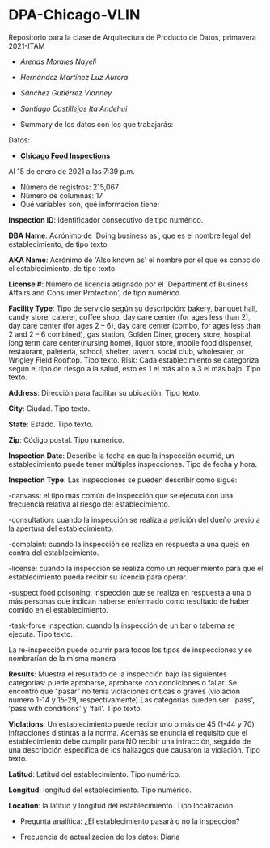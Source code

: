 # DPA-Chicago-VLIN
Repositorio para la clase de Arquitectura de Producto de Datos, primavera 2021-ITAM

+ *Arenas Morales Nayeli*
+ *Hernández Martínez Luz Aurora*
+ *Sánchez Gutiérrez Vianney*
+ *Santiago Castillejos Ita Andehui*

+ Summary de los datos con los que trabajarás:

Datos: 
+ [**Chicago Food Inspections**](https://data.cityofchicago.org/Health-Human-Services/Food-Inspections/4ijn-s7e5)

Al 15 de enero de 2021 a las 7:39 p.m.
  + Número de registros: 215,067
  + Número de columnas: 17
  + Qué variables son, qué información tiene:

**Inspection ID**: Identificador consecutivo de tipo numérico.

**DBA Name**: Acrónimo de 'Doing business as', que es el nombre legal del establecimiento, de tipo texto.

**AKA Name**: Acrónimo de 'Also known as' el nombre por el que es conocido el establecimiento, de tipo texto.

**License #**: Número de licencia asignado por el 'Department of Business Affairs and Consumer Protection', de tipo numérico.

**Facility Type**: Tipo de servicio según su descripción: bakery, banquet hall, candy store, caterer, coffee shop, day care center (for ages less than 2), day care center (for ages 2 – 6), day care center (combo, for ages less than 2 and 2 – 6 combined), gas station, Golden Diner, grocery store, hospital, long term care center(nursing home), liquor store, mobile food dispenser, restaurant, paleteria, school, shelter, tavern, social club, wholesaler, or Wrigley Field Rooftop. Tipo texto.
Risk: Cada establecimiento se categoriza según el tipo de riesgo a la salud, esto es 1 el más alto a 3 el más bajo. Tipo texto.

**Address**: Dirección para facilitar su ubicación. Tipo texto.

**City**: Ciudad. Tipo texto.

**State**: Estado. Tipo texto.	

**Zip**: Código postal. Tipo numérico.

**Inspection Date**: Describe la fecha en que la inspección ocurrió, un establecimiento puede tener múltiples inspecciones. Tipo de fecha y hora.

**Inspection Type**: Las inspecciones se pueden describir como sigue:

-canvass: el tipo más común de inspección que se ejecuta con una frecuencia relativa al riesgo del establecimiento.

-consultation: cuando la inspección se realiza a petición del dueño previo a la apertura del establecimiento.

-complaint: cuando la inspección se realiza en respuesta a una queja en contra del establecimiento.

-license: cuando la inspección se realiza como un requerimiento para que el establecimiento pueda recibir su licencia para operar.

-suspect food poisoning: inspección que se realiza en respuesta a una o más personas que indican haberse enfermado como resultado de haber comido en el establecimiento.

-task-force inspection: cuando la inspección de un bar o taberna se ejecuta. Tipo texto.

La re-inspección puede ocurrir para todos los tipos de inspecciones y se nombrarían de la misma manera

**Results**: Muestra el resultado de la inspección bajo las siguientes categorías: puede aprobarse, aprobarse con condiciones o fallar. Se encontró que "pasar" no tenía violaciones críticas o graves (violación número 1-14 y 15-29, respectivamente).Las categorias pueden ser: 'pass', 'pass with conditions' y 'fail'.  Tipo texto.

**Violations**: Un establecimiento puede recibir uno o más de 45 (1-44 y 70) infracciones distintas a la norma. Además se enuncia el requisito que el establecimiento debe cumplir para NO recibir una infracción, seguido de una descripción específica de los hallazgos que causaron la violación. Tipo texto.

**Latitud**: Latitud del establecimiento. Tipo numérico.

**Longitud**: longitud del establecimiento. Tipo numérico.

**Location**: la latitud y longitud del establecimiento. Tipo localización.

+ Pregunta analítica: ¿El establecimiento pasará o no la inspección?

+ Frecuencia de actualización de los datos: Diaria
